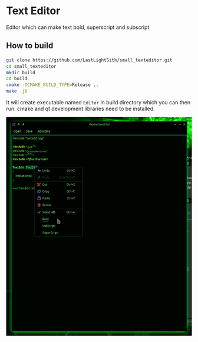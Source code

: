 # Text Editor

Editor which can make text bold, superscript and subscript 

## How to build

```bash
git clone https://github.com/LastLightSith/small_texteditor.git
cd small_texteditor
mkdir build
cd build
cmake -DCMAKE_BUILD_TYPE=Release ..
make -j8
```

It will create executable named `Editor` in build directory which you can then run.
cmake and qt development libraries need to be installed.

![Screenshot](Screenshot.png)
